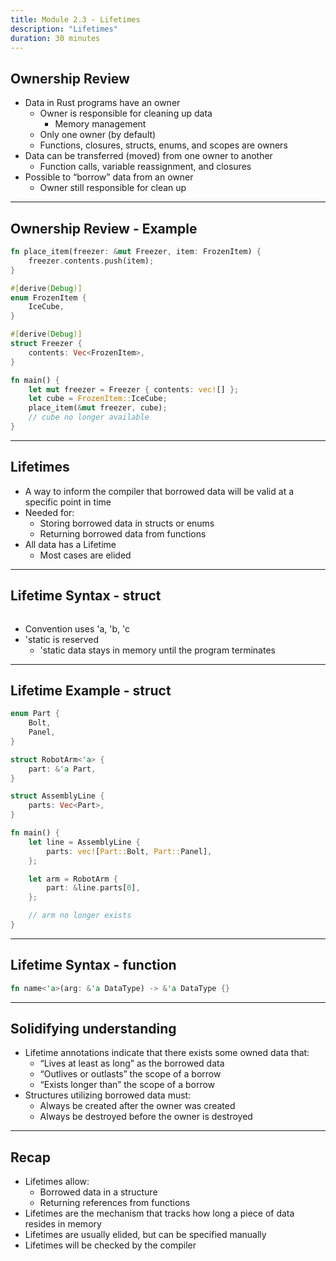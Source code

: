 ```yaml
---
title: Module 2.3 - Lifetimes
description: "Lifetimes"
duration: 30 minutes
---
```


## Ownership Review

- Data in Rust programs have an owner
  - Owner is responsible for cleaning up data
    - Memory management
  - Only one owner (by default)
  - Functions, closures, structs, enums, and scopes are owners
- Data can be transferred (moved) from one owner to another
  - Function calls, variable reassignment, and closures
- Possible to “borrow” data from an owner
  - Owner still responsible for clean up

---

## Ownership Review - Example

```rust
fn place_item(freezer: &mut Freezer, item: FrozenItem) {
    freezer.contents.push(item);
}

#[derive(Debug)]
enum FrozenItem {
    IceCube,
}

#[derive(Debug)]
struct Freezer {
    contents: Vec<FrozenItem>,
}

fn main() {
    let mut freezer = Freezer { contents: vec![] };
    let cube = FrozenItem::IceCube;
    place_item(&mut freezer, cube);
    // cube no longer available
}
```

---

## Lifetimes

- A way to inform the compiler that borrowed data will be valid at a specific point in time
- Needed for:
  - Storing borrowed data in structs or enums
  - Returning borrowed data from functions
- All data has a Lifetime
  - Most cases are elided

---

## Lifetime Syntax - struct

```rust
```

- Convention uses 'a, 'b, 'c
- 'static is reserved
  - 'static data stays in memory until the program terminates

---

## Lifetime Example - struct

```rust
enum Part {
    Bolt,
    Panel,
}

struct RobotArm<'a> {
    part: &'a Part,
}

struct AssemblyLine {
    parts: Vec<Part>,
}

fn main() {
    let line = AssemblyLine {
        parts: vec![Part::Bolt, Part::Panel],
    };

    let arm = RobotArm {
        part: &line.parts[0],
    };

    // arm no longer exists
}
```

---

## Lifetime Syntax - function

```rust
fn name<'a>(arg: &'a DataType) -> &'a DataType {}
```

---

## Solidifying understanding

- Lifetime annotations indicate that there exists some owned data that:
  - “Lives at least as long” as the borrowed data
  - “Outlives or outlasts” the scope of a borrow
  - “Exists longer than” the scope of a borrow
- Structures utilizing borrowed data must:
  - Always be created after the owner was created
  - Always be destroyed before the owner is destroyed

---

## Recap

- Lifetimes allow:
  - Borrowed data in a structure
  - Returning references from functions
- Lifetimes are the mechanism that tracks how long a piece of data resides in memory
- Lifetimes are usually elided, but can be specified manually
- Lifetimes will be checked by the compiler
